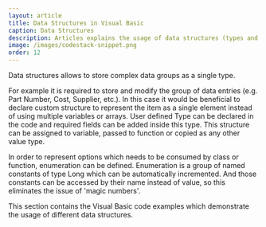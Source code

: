```yaml
---
layout: article
title: Data Structures in Visual Basic
caption: Data Structures
description: Articles explains the usage of data structures (types and enumerations) in Visual Basic
image: /images/codestack-snippet.png
order: 12
---
```

Data structures allows to store complex data groups as a single type.

For example it is required to store and modify the group of data entries (e.g. Part Number, Cost, Supplier, etc.). In this case it would be beneficial to declare custom structure to represent the item as a single element instead of using multiple variables or arrays. User defined Type can be declared in the code and required fields can be added inside this type. This structure can be assigned to variable, passed to function or copied as any other value type.

In order to represent options which needs to be consumed by class or function, enumeration can be defined. Enumeration is a group of named constants of type Long which can be automatically incremented. And those constants can be accessed by their name instead of value, so this eliminates the issue of 'magic numbers'.

This section contains the Visual Basic code examples which demonstrate the usage of different data structures.